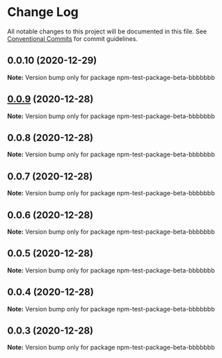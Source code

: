 # Change Log

All notable changes to this project will be documented in this file.
See [Conventional Commits](https://conventionalcommits.org) for commit guidelines.

## 0.0.10 (2020-12-29)

**Note:** Version bump only for package npm-test-package-beta-bbbbbbb





## [0.0.9](https://github.com/alecap7/lerna-semantic-versioning-example/compare/npm-test-package-beta-bbbbbbb@0.0.8...npm-test-package-beta-bbbbbbb@0.0.9) (2020-12-28)

**Note:** Version bump only for package npm-test-package-beta-bbbbbbb





## 0.0.8 (2020-12-28)

**Note:** Version bump only for package npm-test-package-beta-bbbbbbb





## 0.0.7 (2020-12-28)

**Note:** Version bump only for package npm-test-package-beta-bbbbbbb





## 0.0.6 (2020-12-28)

**Note:** Version bump only for package npm-test-package-beta-bbbbbbb





## 0.0.5 (2020-12-28)

**Note:** Version bump only for package npm-test-package-beta-bbbbbbb





## 0.0.4 (2020-12-28)

**Note:** Version bump only for package npm-test-package-beta-bbbbbbb





## 0.0.3 (2020-12-28)

**Note:** Version bump only for package npm-test-package-beta-bbbbbbb
